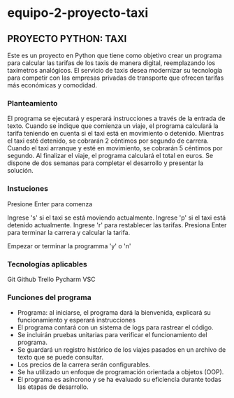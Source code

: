 # equipo-2-proyecto-taxi
## PROYECTO PYTHON: TAXI
Este es un proyecto en Python que tiene como objetivo crear un programa para calcular las tarifas de los taxis de manera digital, reemplazando los taxímetros analógicos. El servicio de taxis desea modernizar su tecnología para competir con las empresas privadas de transporte que ofrecen tarifas más económicas y comodidad.

### Planteamiento
El programa se ejecutará y esperará instrucciones a través de la entrada de texto. Cuando se indique que comienza un viaje, el programa calculará la tarifa teniendo en cuenta si el taxi está en movimiento o detenido. Mientras el taxi esté detenido, se cobrarán 2 céntimos por segundo de carrera. Cuando el taxi arranque y esté en movimiento, se cobrarán 5 céntimos por segundo. Al finalizar el viaje, el programa calculará el total en euros.
Se dispone de dos semanas para completar el desarrollo y presentar la solución.

### Instuciones

Presione Enter para comenza

Ingrese 's' si el taxi se está moviendo actualmente.
Ingrese 'p' si el taxi está detenido actualmente.
Ingrese 'r' para restablecer las tarifas.
Presiona Enter para terminar la carrera y calcular la tarifa.

Empezar or terminar la programma 'y' o 'n' 




### Tecnologías aplicables

Git
Github
Trello
Pycharm
VSC




### Funciones del programa

* Programa: al iniciarse, el programa dará la bienvenida, explicará su funcionamiento y esperará instrucciones
* El programa contará con un sistema de logs para rastrear el código.
* Se incluirán pruebas unitarias para verificar el funcionamiento del programa.
* Se guardará un registro histórico de los viajes pasados en un archivo de texto que se puede consultar.
* Los precios de la carrera serán configurables.
* Se ha utilizado un enfoque de programación orientada a objetos (OOP).
* El programa es asíncrono y se ha evaluado su eficiencia durante todas las etapas de desarrollo.


